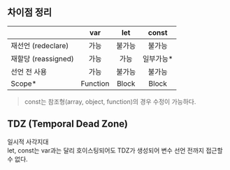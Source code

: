 ## 차이점 정리
|| var | let | const |
|-| :---: | :---: | :-----: |
|재선언 (redeclare)|가능|불가능|불가능|
|재할당 (reassigned)|가능|가능|일부가능*|
|선언 전 사용|가능|불가능|불가능|
|Scope*|Function|Block|Block|

>const는 참조형(array, object, function)의 경우 수정이 가능하다.


## TDZ (Temporal Dead Zone)
일시적 사각지대  
let, const는 var과는 달리 호이스팅되어도 TDZ가 생성되어 변수 선언 전까지 접근할 수 없다.


